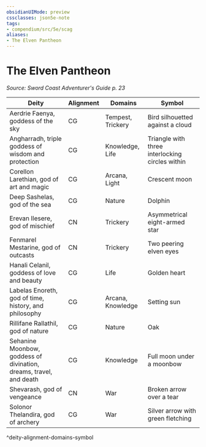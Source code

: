 ```yaml
---
obsidianUIMode: preview
cssclasses: json5e-note
tags:
- compendium/src/5e/scag
aliases:
- The Elven Pantheon
---
```

# The Elven Pantheon
*Source: Sword Coast Adventurer's Guide p. 23* 

| Deity | Alignment | Domains | Symbol |
|-------|-----------|---------|--------|
| Aerdrie Faenya, goddess of the sky | CG | Tempest, Trickery | Bird silhouetted against a cloud |
| Angharradh, triple goddess of wisdom and protection | CG | Knowledge, Life | Triangle with three interlocking circles within |
| Corellon Larethian, god of art and magic | CG | Arcana, Light | Crescent moon |
| Deep Sashelas, god of the sea | CG | Nature | Dolphin |
| Erevan Ilesere, god of mischief | CN | Trickery | Asymmetrical eight-armed star |
| Fenmarel Mestarine, god of outcasts | CN | Trickery | Two peering elven eyes |
| Hanali Celanil, goddess of love and beauty | CG | Life | Golden heart |
| Labelas Enoreth, god of time, history, and philosophy | CG | Arcana, Knowledge | Setting sun |
| Rillifane Rallathil, god of nature | CG | Nature | Oak |
| Sehanine Moonbow, goddess of divination, dreams, travel, and death | CG | Knowledge | Full moon under a moonbow |
| Shevarash, god of vengeance | CN | War | Broken arrow over a tear |
| Solonor Thelandira, god of archery | CG | War | Silver arrow with green fletching |
^deity-alignment-domains-symbol